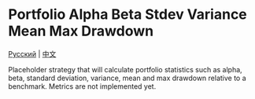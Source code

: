# Portfolio Alpha Beta Stdev Variance Mean Max Drawdown
[Русский](README_ru.md) | [中文](README_cn.md)

Placeholder strategy that will calculate portfolio statistics such as alpha, beta, standard deviation, variance, mean and max drawdown relative to a benchmark. Metrics are not implemented yet.
